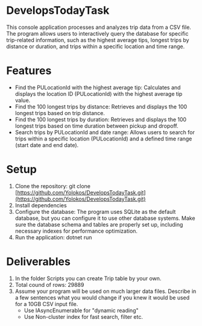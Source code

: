 # DevelopsTodayTask

This console application processes and analyzes trip data from a CSV file. The program allows users to interactively query the database for specific trip-related information, such as the highest average tips, longest trips by distance or duration, and trips within a specific location and time range.

# Features

- Find the PULocationId with the highest average tip: Calculates and displays the location ID (PULocationId) with the highest average tip value.
- Find the 100 longest trips by distance: Retrieves and displays the 100 longest trips based on trip distance.
- Find the 100 longest trips by duration: Retrieves and displays the 100 longest trips based on time duration between pickup and dropoff.
- Search trips by PULocationId and date range: Allows users to search for trips within a specific location (PULocationId) and a defined time range (start date and end date).

# Setup

1. Clone the repository: git clone [https://github.com/Yolokos/DevelopsTodayTask.git](https://github.com/Yolokos/DevelopsTodayTask.git)
2. Install dependencies
3. Configure the database:
    The program uses SQLite as the default database, but you can configure it to use other database systems.
    Make sure the database schema and tables are properly set up, including necessary indexes for performance optimization.
4. Run the application: dotnet run

# Deliverables

1. In the folder Scripts you can create Trip table by your own.
2. Total cound of rows: 29889
3. Assume your program will be used on much larger data files. Describe in a few sentences what you would change if you knew it would be used for a 10GB CSV input file.
   - Use IAsyncEnumerable for "dynamic reading"
   - Use Non-cluster index for fast search, filter etc.
